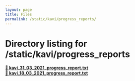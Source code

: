 ```yaml
---
layout: page
title: Files
permalink: /static/kavi/progress_reports/
---
```


# Directory listing for /static/kavi/progress_reports
[**:page_facing_up: kavi_31_03_2021_progress_report.txt**](kavi_31_03_2021_progress_report.txt)  
[**:page_facing_up: kavi_18_03_2021_progress_report.txt**](kavi_18_03_2021_progress_report.txt)  
